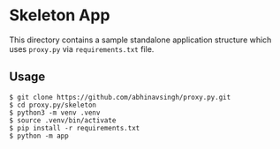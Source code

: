 # Skeleton App

This directory contains a sample standalone application structure which uses `proxy.py`
via `requirements.txt` file.

## Usage

```console
$ git clone https://github.com/abhinavsingh/proxy.py.git
$ cd proxy.py/skeleton
$ python3 -m venv .venv
$ source .venv/bin/activate
$ pip install -r requirements.txt
$ python -m app
```
